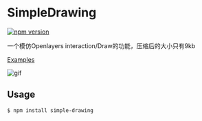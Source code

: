 # SimpleDrawing

[![npm version](https://img.shields.io/npm/v/simple-drawing.svg?style=flat-square)](https://www.npmjs.org/package/simple-drawing)

一个模仿Openlayers interaction/Draw的功能，压缩后的大小只有9kb

[Examples](https://iamplex.github.io/SimpleDrawing/examples/)

![gif](https://iamplex.github.io/SimpleDrawing/assets/demo.gif)

## Usage

```bash
$ npm install simple-drawing
```


